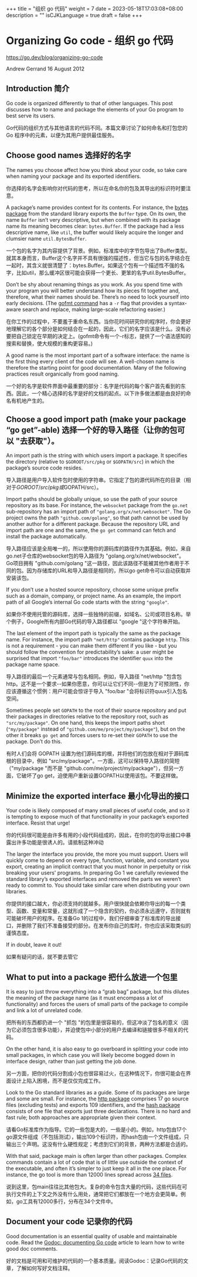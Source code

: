 +++
title = "组织 go 代码"
weight = 7
date = 2023-05-18T17:03:08+08:00
description = ""
isCJKLanguage = true
draft = false
+++

# Organizing Go code - 组织 go 代码

https://go.dev/blog/organizing-go-code

Andrew Gerrand
16 August 2012

## Introduction 简介

Go code is organized differently to that of other languages. This post discusses how to name and package the elements of your Go program to best serve its users.

Go代码的组织方式与其他语言的代码不同。本篇文章讨论了如何命名和打包您的 Go 程序中的元素，以便为其用户提供最佳服务。

## Choose good names 选择好的名字

The names you choose affect how you think about your code, so take care when naming your package and its exported identifiers.

你选择的名字会影响你对代码的思考，所以在命名你的包及其导出的标识符时要注意。

A package’s name provides context for its contents. For instance, the [bytes package](https://go.dev/pkg/bytes/) from the standard library exports the `Buffer` type. On its own, the name `Buffer` isn’t very descriptive, but when combined with its package name its meaning becomes clear: `bytes.Buffer`. If the package had a less descriptive name, like `util`, the buffer would likely acquire the longer and clumsier name `util.BytesBuffer`.

一个包的名字为其内容提供了背景。例如，标准库中的字节包导出了Buffer类型。就其本身而言，Buffer这个名字并不具有很强的描述性，但当它与包的名字结合在一起时，其含义就很清楚了：bytes.Buffer。如果这个包有一个描述性不强的名字，比如util，那么缓冲区很可能会获得一个更长、更笨的名字util.BytesBuffer。

Don’t be shy about renaming things as you work. As you spend time with your program you will better understand how its pieces fit together and, therefore, what their names should be. There’s no need to lock yourself into early decisions. (The [gofmt command](https://go.dev/cmd/gofmt/) has a `-r` flag that provides a syntax-aware search and replace, making large-scale refactoring easier.)

在你工作的过程中，不要羞于重命名东西。当你花时间研究你的程序时，你会更好地理解它的各个部分是如何结合在一起的，因此，它们的名字应该是什么。没有必要把自己锁定在早期的决定上。(gofmt命令有一个-r标志，提供了一个语法感知的搜索和替换，使大规模的重构更容易。)

A good name is the most important part of a software interface: the name is the first thing every client of the code will see. A well-chosen name is therefore the starting point for good documentation. Many of the following practices result organically from good naming.

一个好的名字是软件界面中最重要的部分：名字是代码的每个客户首先看到的东西。因此，一个精心选择的名字是好的文档的起点。以下许多做法都是由良好的命名有机地产生的。

## Choose a good import path (make your package “go get”-able) 选择一个好的导入路径（让你的包可以 "去获取"）。

An import path is the string with which users import a package. It specifies the directory (relative to `$GOROOT/src/pkg` or `$GOPATH/src`) in which the package’s source code resides.

导入路径是用户导入软件包时使用的字符串。它指定了包的源代码所在的目录（相对于$GOROOT/src/pkg或$GOPATH/src）。

Import paths should be globally unique, so use the path of your source repository as its base. For instance, the `websocket` package from the `go.net` sub-repository has an import path of `"golang.org/x/net/websocket"`. The Go project owns the path `"github.com/golang"`, so that path cannot be used by another author for a different package. Because the repository URL and import path are one and the same, the `go get` command can fetch and install the package automatically.

导入路径应该是全局唯一的，所以使用你的源码库的路径作为其基础。例如，来自go.net子仓库的websocket包的导入路径为 "golang.org/x/net/websocket"。Go项目拥有 "github.com/golang "这一路径，因此该路径不能被其他作者用于不同的包。因为存储库的URL和导入路径是相同的，所以go get命令可以自动获取并安装该包。

If you don’t use a hosted source repository, choose some unique prefix such as a domain, company, or project name. As an example, the import path of all Google’s internal Go code starts with the string `"google"`.

如果你不使用托管的源码库，选择一些独特的前缀，如域名、公司或项目名称。举个例子，Google所有内部Go代码的导入路径都以 "google "这个字符串开始。

The last element of the import path is typically the same as the package name. For instance, the import path `"net/http"` contains package `http`. This is not a requirement - you can make them different if you like - but you should follow the convention for predictability’s sake: a user might be surprised that import `"foo/bar"` introduces the identifier `quux` into the package name space.

导入路径的最后一个元素通常与包名相同。例如，导入路径 "net/http "包含包 http。这不是一个要求--如果你愿意，你可以让它们不同--但是为了可预测性，你应该遵循这个惯例：用户可能会惊讶于导入 "foo/bar "会将标识符quux引入包名空间。

Sometimes people set `GOPATH` to the root of their source repository and put their packages in directories relative to the repository root, such as `"src/my/package"`. On one hand, this keeps the import paths short (`"my/package"` instead of `"github.com/me/project/my/package"`), but on the other it breaks `go get` and forces users to re-set their `GOPATH` to use the package. Don’t do this.

有时人们会将 GOPATH 设置为他们源码库的根，并将他们的包放在相对于源码库根的目录中，例如 "src/my/package"。一方面，这可以保持导入路径的简短（"my/package "而不是 "github.com/me/project/my/package"），但另一方面，它破坏了go get，迫使用户重新设置GOPATH以使用该包。不要这样做。

## Minimize the exported interface 最小化导出的接口

Your code is likely composed of many small pieces of useful code, and so it is tempting to expose much of that functionality in your package’s exported interface. Resist that urge!

你的代码很可能是由许多有用的小段代码组成的，因此，在你的包的导出接口中暴露出许多功能是很诱人的。请抵制这种冲动

The larger the interface you provide, the more you must support. Users will quickly come to depend on every type, function, variable, and constant you export, creating an implicit contract that you must honor in perpetuity or risk breaking your users' programs. In preparing Go 1 we carefully reviewed the standard library’s exported interfaces and removed the parts we weren’t ready to commit to. You should take similar care when distributing your own libraries.

你提供的接口越大，你必须支持的就越多。用户很快就会依赖你导出的每一个类型、函数、变量和常量，这就形成了一个隐含的契约，你必须永远遵守，否则就有可能破坏用户的程序。在准备Go 1的过程中，我们仔细审查了标准库的导出接口，并删除了我们不准备接受的部分。在发布你自己的库时，你也应该采取类似的谨慎态度。

If in doubt, leave it out!

如果有疑问的话，就不要去管它

## What to put into a package 把什么放进一个包里

It is easy to just throw everything into a “grab bag” package, but this dilutes the meaning of the package name (as it must encompass a lot of functionality) and forces the users of small parts of the package to compile and link a lot of unrelated code.

把所有的东西都扔进一个 "抓包 "的包里是很容易的，但这冲淡了包名的意义（因为它必须包含很多功能），并迫使包中小部分的用户去编译和链接很多不相关的代码。

On the other hand, it is also easy to go overboard in splitting your code into small packages, in which case you will likely become bogged down in interface design, rather than just getting the job done.

另一方面，把你的代码分割成小包也很容易过火，在这种情况下，你很可能会在界面设计上陷入困境，而不是仅仅完成工作。

Look to the Go standard libraries as a guide. Some of its packages are large and some are small. For instance, the [http package](https://go.dev/pkg/net/http/) comprises 17 go source files (excluding tests) and exports 109 identifiers, and the [hash package](https://go.dev/pkg/hash/) consists of one file that exports just three declarations. There is no hard and fast rule; both approaches are appropriate given their context.

请看Go标准库作为指导。它的一些包是大的，一些是小的。例如，http包由17个go源文件组成（不包括测试），输出109个标识符，而hash包由一个文件组成，只输出三个声明。这没有什么硬性规定；考虑到它们的背景，两种方法都是合适的。

With that said, package main is often larger than other packages. Complex commands contain a lot of code that is of little use outside the context of the executable, and often it’s simpler to just keep it all in the one place. For instance, the go tool is more than 12000 lines spread across [34 files](https://go.dev/src/cmd/go/).

说到这里，包main往往比其他包大。复杂的命令包含大量的代码，这些代码在可执行文件的上下文之外没有什么用处，通常把它们都放在一个地方会更简单。例如，go工具有12000多行，分布在34个文件中。

## Document your code 记录你的代码

Good documentation is an essential quality of usable and maintainable code. Read the [Godoc: documenting Go code](https://go.dev/doc/articles/godoc_documenting_go_code.html) article to learn how to write good doc comments.

好的文档是可用和可维护的代码的一个基本质量。阅读Godoc：记录Go代码的文章，了解如何写好文档注释。
